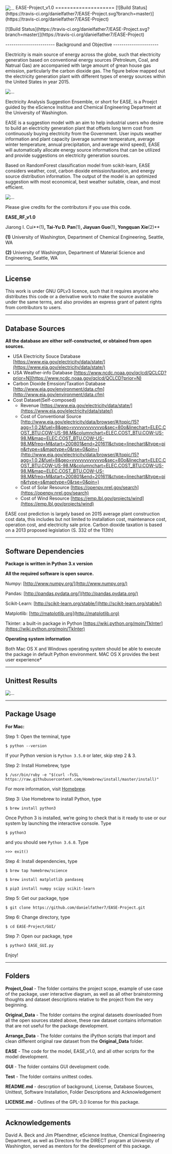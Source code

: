 <img align="center" src="https://github.com/danielfather7/EASE-Project/blob/master/Project_Goal/figs/EASE_Logo_Final.png" alt="...">
EASE-Project_v1.0
====================
[![Build Status](https://travis-ci.org/danielfather7/EASE-Project.svg?branch=master)](https://travis-ci.org/danielfather7/EASE-Project)
</p>[![Build Status](https://travis-ci.org/danielfather7/EASE-Project.svg?branch=master)](https://travis-ci.org/danielfather7/EASE-Project)</p>
------------------------
Background and Objective
----------------------

Electricity is main source of energy across the globe, such that electricity generation based on conventional energy sources (Petroleum, Coal, and Natrual Gas) are accompanied with large amount of grean house gas emission, particularly the carbon dioxide gas. The figure below mapped out the electricity generation plant with different types of energy sources within the United States in year 2015.

<img align="center" src="https://github.com/danielfather7/EASE-Project/blob/master/Project_Goal/figs/Background_2015_EDM.png" alt="...">

Electricity Analysis Suggestion Ensemble, or short for EASE, is a Proejct guided by the eScience Insititue and Chemical Engineering Department at the University of Washington. 

EASE is a suggestion model with an aim to help industrial users who desire to build an electricity generation plant that offsets long term cost from continuously buying electricity from the Government. User inputs weather information and plant capacity (average summer temperature, average winter temperature, annual precipitation, and average wind speed), EASE will automatically allocate energy source informations that can be utilized and provide suggestions on electricity generation sources.

Based on RandomForest classification model from scikit-learn, EASE considers weather, cost, carbon dioxide emission/taxation, and energy source distribution information. The output of the model is an optimized suggestion with most economical, best weather suitable, clean, and most efficient.

<img align="center" src="https://github.com/danielfather7/EASE-Project/blob/master/Project_Goal/figs/Updated_workflow_fig.png" alt="...">

Please give credits for the contributors if you use this code.

**EASE_RF_v1.0**

Jiarong I. Cui**(1)**, Tai-Yu D. Pan**(1)**, Jiayuan Guo**(1)**, Yongquan Xie**(2)**

**(1)** University of Washington, Department of Chemical Engineering, Seattle, WA </p>
**(2)** University of Washington, Department of Material Science and Engineering, Seattle, WA


---------
License
---------
This work is under GNU GPLv3 licence, such that it requires anyone who distributes this code or a derivative work to make the source available under the same terms, and also provides an express grant of patent rights from contributors to users.

-------------------
Database Sources
-------------------
**All the database are either self-constructed, or obtained from open sources.**

* USA Electricity Souce Database [https://www.eia.gov/electricity/data/state/](https://www.eia.gov/electricity/data/state/)
* USA Weather-info Database [https://www.ncdc.noaa.gov/qclcd/QCLCD?prior=N](https://www.ncdc.noaa.gov/qclcd/QCLCD?prior=N)
* Carbon Dioxide Emssion/Taxation Database [http://www.eia.gov/environment/data.cfm](http://www.eia.gov/environment/data.cfm)
* Cost Dataset(Self-composed)
    * Revenue [https://www.eia.gov/electricity/data/state/](https://www.eia.gov/electricity/data/state/)
    * Cost of Conventional Source [http://www.eia.gov/electricity/data/browser/#/topic/15?agg=1,0,2&fuel=8&geo=vvvvvvvvvvvvo&sec=80o&linechart=ELEC.COST_BTU.COW-US-98.M&columnchart=ELEC.COST_BTU.COW-US-98.M&map=ELEC.COST_BTU.COW-US-98.M&freq=M&start=200801&end=201611&ctype=linechart&ltype=pin&rtype=s&maptype=0&rse=0&pin=](http://www.eia.gov/electricity/data/browser/#/topic/15?agg=1,0,2&fuel=8&geo=vvvvvvvvvvvvo&sec=80o&linechart=ELEC.COST_BTU.COW-US-98.M&columnchart=ELEC.COST_BTU.COW-US-98.M&map=ELEC.COST_BTU.COW-US-98.M&freq=M&start=200801&end=201611&ctype=linechart&ltype=pin&rtype=s&maptype=0&rse=0&pin=)
    * Cost of Solar Resource [https://openpv.nrel.gov/search](https://openpv.nrel.gov/search)
    * Cost of Wind Resource [https://emp.lbl.gov/projects/wind](https://emp.lbl.gov/projects/wind)
  
EASE cost prediction is largely based on 2015 average plant construction cost data, this includes but not limited to installation cost, maintenance cost,  operation cost, and electricity sale price. Carbon dioxide taxation is based on a 2013 proposed legislation (S. 332 of the 113th) 

-----------------------
Software Dependencies
-----------------------
**Package is written in Python 3.x version**</p>
**All the required software is open source.**

Numpy:  [http://www.numpy.org/](http://www.numpy.org/)</p>
Pandas:  [http://pandas.pydata.org/](http://pandas.pydata.org/)</p>
Scikit-Learn:  [http://scikit-learn.org/stable/](http://scikit-learn.org/stable/)</p>
Matplotlib:  [http://matplotlib.org](http://matplotlib.org)</p>
Tkinter:  a built-in package in Python [https://wiki.python.org/moin/TkInter](https://wiki.python.org/moin/TkInter)</p>

**Operating system information**

Both Mac OS X and Windows operating system should be able to execute the package in default Python environment.
MAC OS X provides the best user experience*

----------------------
Unittest Results
----------------------
<img align="center" src="https://github.com/danielfather7/EASE-Project/blob/master/Project_Goal/figs/unittest_result.png" alt="...">

----------------------
Package Usage
----------------------
**For Mac:**</p>
Step 1: Open the terminal, type </p>
    `$ python --version`</p>
If your Python version is `Python 3.5.0` or later, skip step 2 & 3.</p>
Step 2: Install Homebrew, type</p>
    `$ /usr/bin/ruby -e "$(curl -fsSL https://raw.githubusercontent.com/Homebrew/install/master/install)"`</p>
For more information, visit [Homebrew](https://brew.sh).</p>
Step 3: Use Homebrew to install Python, type</p>
    `$ brew install python3`</p>
Once Python 3 is installed, we’re going to check that is it ready to use or our system by launching the interactive console. Type</p>
    `$ python3`</p>
and you should see `Python 3.6.0`. Type</p>
    `>>> exit()`</p>
Step 4: Install dependencies, type</p>
    `$ brew tap homebrew/science`</p>
    `$ brew install matplotlib pandaseq`</p>
    `$ pip3 install numpy scipy scikit-learn`</p>
Step 5: Get our package, type</p>
    `$ git clone https://github.com/danielfather7/EASE-Project.git`</p>
Step 6: Change directory, type</p>
    `$ cd EASE-Project/GUI/`</p>
Step 7: Open our package, type</p>
    `$ python3 EASE_GUI.py`</p>
Enjoy!

---------
Folders
---------
**Project_Goal** - The folder contains the project scope, example of use case of the package, user interactive diagram, as well as all other brainstorming thoughts and dataset descriptions relative to the project from the very beginning.

**Original_Data** - The folder contains the orginal datasets downloaded from all the open sources stated above, these raw dataset contains information that are not useful for the package development.

**Arrange_Data** - The folder contains the iPython scripts that import and clean different original raw dataset from the **Original_Data** folder. 

**EASE** - The code for the model, EASE_v1.0, and all other scripts for the model development.

**GUI** -  The folder contains GUI development code.

**Test** - The folder contains unittest codes.

**README.md** - descrption of background, License, Database Sources, Unittest, Software Installation, Folder Descriptions and Acknowledgement

**LICENSE.md** - Outlines of the GPL-3.0 license for this package.

-------------------
Acknowledgements
-------------------
David A. Beck and Jim Pfaendtner, eScience Institue, Chemical Engineering Department, as well as Directors for the DIRECT program at University of Washington, served as mentors for the development of this package.
